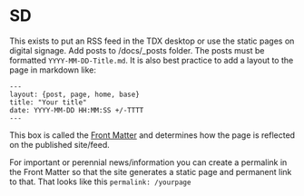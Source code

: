 # SD

This exists to put an RSS feed in the TDX desktop or use the static pages on digital signage. Add posts to /docs/_posts folder. The posts must be formatted `YYYY-MM-DD-Title.md`. It is also best practice to add a layout to the page in markdown like:
```
---
layout: {post, page, home, base}
title: "Your title"
date: YYYY-MM-DD HH:MM:SS +/-TTTT
---
```

This box is called the [Front Matter](https://jekyllrb.com/docs/front-matter/) and determines how the page is reflected on the published site/feed.

For important or perennial news/information you can create a permalink in the Front Matter so that the site generates a static page and permanent link to that. That looks like this `permalink: /yourpage`